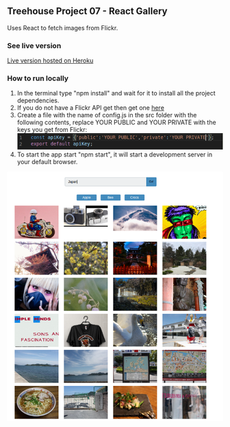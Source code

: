 ## Treehouse Project 07 - React Gallery

Uses React to fetch images from Flickr. 

### See live version
[Live version hosted on Heroku](https://flickr-gallery-react.herokuapp.com/)

### How to run locally
1. In the terminal type "npm install" and wait for it to install all the project dependencies.
2. If you do not have a Flickr API get then get one [here](https://www.flickr.com/services/api/misc.api_keys.html)
3. Create a file with the name of config.js in the src folder with the following contents, replace YOUR PUBLIC and YOUR PRIVATE with the keys you get from Flickr:
![](sample_config_file.png)
4. To start the app start "npm start", it will start a development server in your default browser.


![](flickr_example.png)

